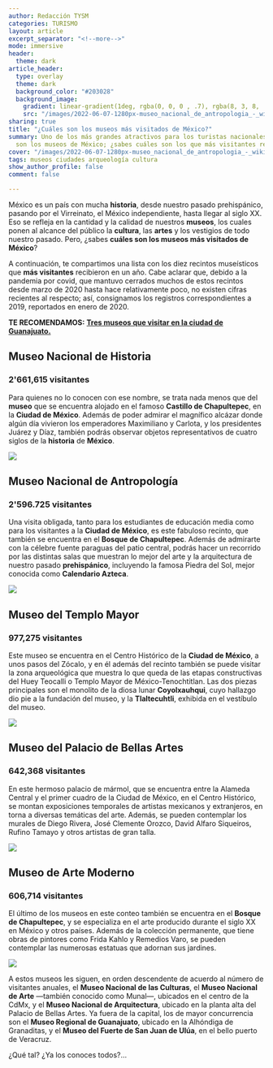 ```yaml
---
author: Redacción TYSM
categories: TURISMO
layout: article
excerpt_separator: "<!--more-->"
mode: immersive
header:
  theme: dark
article_header:
  type: overlay
  theme: dark
  background_color: "#203028"
  background_image:
    gradient: linear-gradient(1deg, rgba(0, 0, 0 , .7), rgba(8, 3, 8, .9))
    src: "/images/2022-06-07-1280px-museo_nacional_de_antropologia_-_wiki_takes_antropologia_020.jpeg"
sharing: true
title: "¿Cuáles son los museos más visitados de México?"
summary: Uno de los más grandes atractivos para los turistas nacionales y extranjeros,
  son los museos de México; ¿sabes cuáles son los que más visitantes reciben?
cover: "/images/2022-06-07-1280px-museo_nacional_de_antropologia_-_wiki_takes_antropologia_020.jpeg"
tags: museos ciudades arqueología cultura
show_author_profile: false
comment: false

---
```

México es un país con mucha **historia**, desde nuestro pasado prehispánico, pasando por el Virreinato, el México independiente, hasta llegar al siglo XX. Eso se refleja en la cantidad y la calidad de nuestros **museos**, los cuales ponen al alcance del público la **cultura**, las **artes** y los vestigios de todo nuestro pasado. Pero, ¿sabes **cuáles son los museos más visitados de México**?

A continuación, te compartimos una lista con los diez recintos museísticos que **más visitantes** recibieron en un año. Cabe aclarar que, debido a la pandemia por covid, que mantuvo cerrados muchos de estos recintos desde marzo de 2020 hasta hace relativamente poco, no existen cifras recientes al respecto; así, consignamos los registros correspondientes a 2019, reportados en enero de 2020.

**TE RECOMENDAMOS:** [**Tres museos que visitar en la ciudad de Guanajuato.**](https://blog.tonoysumariachi.com/turismo/2022/04/21/tres-museos-que-visitar-en-la-ciudad-de-guanajuato.html)

## Museo Nacional de Historia

### 2'661,615 visitantes

Para quienes no lo conocen con ese nombre, se trata nada menos que del **museo** que se encuentra alojado en el famoso **Castillo de Chapultepec**, en la **Ciudad de México**. Además de poder admirar el magnífico alcázar donde algún día vivieron los emperadores Maximiliano y Carlota, y los presidentes Juárez y Díaz, también podrás observar objetos representativos de cuatro siglos de la **historia** de **México**.

![](https://upload.wikimedia.org/wikipedia/commons/thumb/f/f9/Jardines_del_Castillo_de_Chapultepec_4.jpg/1280px-Jardines_del_Castillo_de_Chapultepec_4.jpg)

## Museo Nacional de Antropología

### 2'596.725 visitantes

Una visita obligada, tanto para los estudiantes de educación media como para los visitantes a la **Ciudad de México**, es este fabuloso recinto, que también se encuentra en el **Bosque de Chapultepec**. Además de admirarte con la célebre fuente paraguas del patio central, podrás hacer un recorrido por las distintas salas que muestran lo mejor del arte y la arquitectura de nuestro pasado **prehispánico**, incluyendo la famosa Piedra del Sol, mejor conocida como **Calendario Azteca**.

![](https://upload.wikimedia.org/wikipedia/commons/thumb/e/e2/Museo_Nacional_de_Antropolog%C3%ADa_-_Wiki_takes_Antropolog%C3%ADa_134.jpg/1280px-Museo_Nacional_de_Antropolog%C3%ADa_-_Wiki_takes_Antropolog%C3%ADa_134.jpg)

## Museo del Templo Mayor

### 977,275 visitantes

Este museo se encuentra en el Centro Histórico de la **Ciudad de México**, a unos pasos del Zócalo, y en él además del recinto también se puede visitar la zona arqueológica que muestra lo que queda de las etapas constructivas del Huey Teocalli o Templo Mayor de México-Tenochtitlan. Las dos piezas principales son el monolito de la diosa lunar **Coyolxauhqui**, cuyo hallazgo dio pie a la fundación del museo, y la **Tlaltecuhtli**, exhibida en el vestíbulo del museo.

![](https://upload.wikimedia.org/wikipedia/commons/thumb/0/0f/Tlaltecuhtli.JPG/1280px-Tlaltecuhtli.JPG)

## Museo del Palacio de Bellas Artes

### 642,368 visitantes

En este hermoso palacio de mármol, que se encuentra entre la Alameda Central y el primer cuadro de la Ciudad de México, en el Centro Histórico, se montan exposiciones temporales de artistas mexicanos y extranjeros, en torna a diversas temáticas del arte. Además, se pueden contemplar los murales de Diego Rivera, José Clemente Orozco, David Alfaro Siqueiros, Rufino Tamayo y otros artistas de gran talla.

![](https://upload.wikimedia.org/wikipedia/commons/thumb/2/2b/Palacio_de_Bellas_Artes%2C_M%C3%A9xico_D.F.%2C_M%C3%A9xico%2C_2014-10-13%2C_DD_37.JPG/1280px-Palacio_de_Bellas_Artes%2C_M%C3%A9xico_D.F.%2C_M%C3%A9xico%2C_2014-10-13%2C_DD_37.JPG)

## Museo de Arte Moderno

### 606,714 visitantes

El último de los museos en este conteo también se encuentra en el **Bosque de Chapultepec**, y se especializa en el arte producido durante el siglo XX en México y otros países. Además de la colección permanente, que tiene obras de pintores como Frida Kahlo y Remedios Varo, se pueden contemplar las numerosas estatuas que adornan sus jardines.

![](https://upload.wikimedia.org/wikipedia/commons/thumb/3/30/Museo_de_Arte_Moderno_DSC0023_%2835557149325%29.jpg/1280px-Museo_de_Arte_Moderno_DSC0023_%2835557149325%29.jpg)

A estos museos les siguen, en orden descendente de acuerdo al número de visitantes anuales, el **Museo Nacional de las Culturas**, el **Museo Nacional de Arte** —también conocido como Munal—, ubicados en el centro de la CdMx, y el **Museo Nacional de Arquitectura**, ubicado en la planta alta del Palacio de Bellas Artes. Ya fuera de la capital, los de mayor concurrencia son el **Museo Regional de Guanajuato**, ubicado en la Alhóndiga de Granaditas, y el **Museo del Fuerte de San Juan de Ulúa**, en el bello puerto de Veracruz.

¿Qué tal? ¿Ya los conoces todos?…